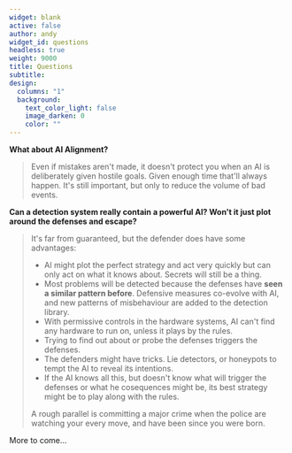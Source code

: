 ```yaml
---
widget: blank
active: false
author: andy
widget_id: questions
headless: true
weight: 9000
title: Questions
subtitle:
design:
  columns: "1"
  background:
    text_color_light: false
    image_darken: 0
    color: ""
---
```


**What about AI Alignment?**
> Even if mistakes aren't made, it doesn't protect you when an AI is deliberately given hostile goals.  Given enough time that'll always happen.  It's still important, but only to reduce the volume of bad events. 

**Can a detection system really contain a powerful AI?  Won't it just plot around the defenses and escape?**
> It's far from guaranteed, but the defender does have some advantages:
> * AI might plot the perfect strategy and act very quickly but can only act on what it knows about.  Secrets will still be a thing.
> * Most problems will be detected because the defenses have **seen a similar pattern before**.  Defensive measures co-evolve with AI, and new patterns of misbehaviour are added to the detection library.
> * With permissive controls in the hardware systems, AI can't find any hardware to run on, unless it plays by the rules.
> * Trying to find out about or probe the defenses triggers the defenses.
> * The defenders might have tricks.  Lie detectors, or honeypots to tempt the AI to reveal its intentions.
> * If the AI knows all this, but doesn't know what will trigger the defenses or what he cosequences might be, its best strategy might be to play along with the rules.
>
> A rough parallel is committing a major crime when the police are watching your every move, and have been since you were born.

More to come...